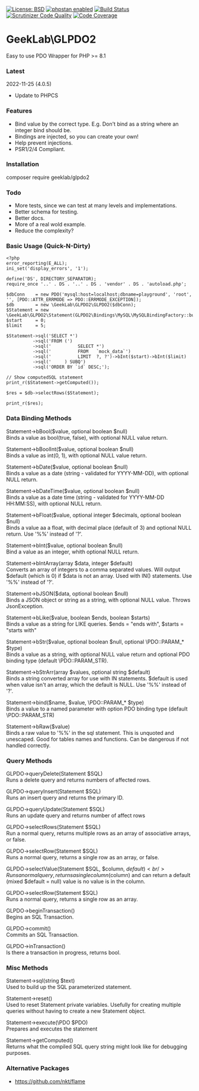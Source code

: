 [![License: BSD](https://img.shields.io/badge/License-BSD-yellow.svg)](https://opensource.org/licenses/BSD-3-Clause)
[![phpstan enabled](https://img.shields.io/badge/phpstan-enabled-green.svg)](https://github.com/phpstan/phpstan)
[![Build Status](https://scrutinizer-ci.com/g/ellisgl/GeekLab-GLPDO2/badges/build.png?b=release)](https://scrutinizer-ci.com/g/ellisgl/GeekLab-GLPDO2/build-status/)
[![Scrutinizer Code Quality](https://scrutinizer-ci.com/g/ellisgl/GeekLab-GLPDO2/badges/quality-score.png?b=release)](https://scrutinizer-ci.com/g/ellisgl/GeekLab-GLPDO2/?branch=release)
[![Code Coverage](https://scrutinizer-ci.com/g/ellisgl/GeekLab-GLPDO2/badges/coverage.png?b=release)](https://scrutinizer-ci.com/g/ellisgl/GeekLab-GLPDO2/?branch=release)

GeekLab\GLPDO2
============

Easy to use PDO Wrapper for PHP >= 8.1

### Latest
2022-11-25 (4.0.5)
* Update to PHPCS

### Features
* Bind value by the correct type. E.g. Don't bind as a string where an integer bind should be.
* Bindings are injected, so you can create your own!
* Help prevent injections.
* PSR1/2/4 Compliant.

### Installation
composer require geeklab/glpdo2

### Todo
* More tests, since we can test at many levels and implementations.
* Better schema for testing.
* Better docs.
* More of a real wold example.
* Reduce the complexity?

### Basic Usage (Quick-N-Dirty)

```
<?php
error_reporting(E_ALL);
ini_set('display_errors', '1');

define('DS', DIRECTORY_SEPARATOR);
require_once '..' . DS . '..' . DS . 'vendor' . DS . 'autoload.php';

$dbConn    = new PDO('mysql:host=localhost;dbname=playground', 'root', '', [PDO::ATTR_ERRMODE => PDO::ERRMODE_EXCEPTION]);
$db        = new \GeekLab\GLPDO2\GLPDO2($dbConn);
$Statement = new \GeekLab\GLPDO2\Statement(GLPDO2\Bindings\MySQL\MySQLBindingFactory::build());
$start     = 0;
$limit     = 5;

$Statement->sql('SELECT *')
          ->sql('FROM (')
          ->sql('          SELECT *')
          ->sql('          FROM   `mock_data`')
          ->sql('          LIMIT  ?, ?')->bInt($start)->bInt($limit)
          ->sql('     ) SUBQ')
          ->sql('ORDER BY `id` DESC;');

// Show computedSQL statement
print_r($Statement->getComputed());

$res = $db->selectRows($Statement);

print_r($res);
```

### Data Binding Methods
Statement->bBool($value, optional boolean $null)<br/>
Binds a value as bool(true, false), with optional NULL value return.

Statement->bBoolInt($value, optional boolean $null)<br/>
Binds a value as int(0, 1), with optional NULL value return.

Statement->bDate($value, optional boolean $null)<br/>
Binds a value as a date (string - validated for YYYY-MM-DD), with optional NULL return.

Statement->bDateTime($value, optional boolean $null)<br/>
Binds a value as a date time (string - validated for YYYY-MM-DD HH:MM:SS), with optional NULL return.

Statement->bFloat($value, optional integer $decimals, optional boolean $null)<br/>
Binds a value aa a float, with decimal place (default of 3) and optional NULL return. Use '%%' instead of '?'.

Statement->bInt($value, optional boolean $null)<br/>
Bind a value as an integer, whith optional NULL return.

Statement->bIntArray(array $data, integer $default)<br/>
Converts an array of integers to a comma separated values. Will output $default (which is 0) if $data is not an array. Used with IN() statements. Use '%%' instead of '?'.

Statement->bJSON($data, optional boolean $null)<br/>
Binds a JSON object or string as a string, with optional NULL value. Throws JsonException.

Statement->bLike($value, boolean $ends, boolean $starts)<br/>
Binds a value as a string for LIKE queries. $ends = "ends with", $starts = "starts with"

Statement->bStr($value, optional boolean $null, optional \PDO::PARAM_* $type)<br/>
Binds a value as a string, with optional NULL value return and optional PDO binding type (default \PDO::PARAM_STR).

Statement->bStrArr(array $values, optional string $default)<br/>
Binds a string converted array for use with IN statements. $default is used when value isn't an array, which the default is NULL. Use '%%' instead of '?'. 

Statement->bind($name, $value, \PDO::PARAM_* $type)<br/>
Binds a value to a named parameter with option PDO binding type (default \PDO::PARAM_STR)

Statement->bRaw($value)<br/>
Binds a raw value to '%%' in the sql statement. This is unquoted and unescaped. Good for tables names and functions. Can be dangerous if not handled correctly.

### Query Methods
GLPDO->queryDelete(Statement $SQL)<br/>
Runs a delete query and returns numbers of affected rows.

GLPDO->queryInsert(Statement $SQL)<br/>
Runs an insert query and returns the primary ID.

GLPDO->queryUpdate(Statement $SQL)<br/>
Runs an update query and returns number of affect rows

GLPDO->selectRows(Statement $SQL)<br/>
Run a normal query, returns multiple rows as an array of associative arrays, or false.

GLPDO->selectRow(Statement $SQL)<br/>
Runs a normal query, returns a single row as an array, or false.

GLPDO->selectValue(Statement $SQL, $column, $default)<br/>
Runs a normal query, returns a single column ($column) and can return a default (mixed $default = null) value is no value is in the column.

GLPDO->selectRow(Statement $SQL)<br/>
Runs a normal query, returns a single row as an array.

GLPDO->beginTransaction()<br/>
Begins an SQL Transaction.

GLPDO->commit()<br/>
Commits an SQL Transaction.

GLPDO->inTransaction()<br/>
Is there a transaction in progress, returns bool.

### Misc Methods
Statement->sql(string $text)<br/>
Used to build up the SQL parameterized statement.

Statement->reset()<br/>
Used to reset Statement private variables. Usefully for creating multiple queries without having to create a new Statement object.

Statement->execute(\PDO $PDO)<br/>
Prepares and executes the statement

Statement->getComputed()<br/>
Returns what the compiled SQL query string might look like for debugging purposes.

### Alternative Packages
* https://github.com/nkt/flame
